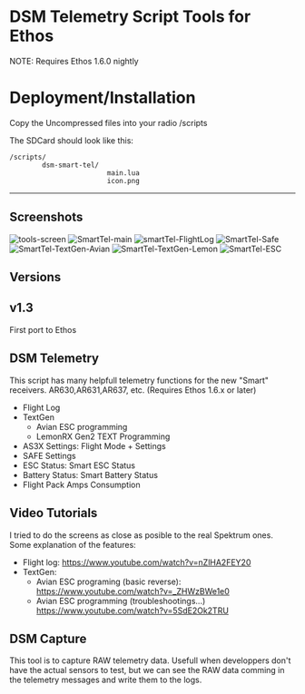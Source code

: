 # DSM Telemetry Script Tools for Ethos

NOTE: Requires Ethos 1.6.0 nightly

# Deployment/Installation

Copy the Uncompressed files into your radio /scripts

The SDCard should look like this:

    /scripts/
            dsm-smart-tel/
                            main.lua
                            icon.png

---
## Screenshots
![tools-screen](https://github.com/user-attachments/assets/325153a0-8fe7-4ad5-9b71-e5a7bf4a7955)
![SmartTel-main](https://github.com/user-attachments/assets/8893dbea-6f9c-4853-a01e-b8ea648b732f)
![smartTel-FlightLog](https://github.com/user-attachments/assets/c9d30aaa-3f14-4d09-accd-45ee3184886b)
![SmartTel-Safe](https://github.com/user-attachments/assets/eb36abfd-22c0-44e8-a38d-0e24db457f66)
![SmartTel-TextGen-Avian](https://github.com/user-attachments/assets/28ca767a-d62d-4470-9a08-a473b7bb5de3)
![SmartTel-TextGen-Lemon](https://github.com/user-attachments/assets/cf401dc2-9cbc-4984-9deb-d195fe57413e)
![SmartTel-ESC](https://github.com/user-attachments/assets/836c0b0a-58fc-4689-a9f6-3b4ce196f471)

## Versions

## v1.3  
First port to Ethos

## DSM Telemetry

This script has many helpfull telemetry functions for the new "Smart" receivers. AR630,AR631,AR637, etc.
(Requires Ethos 1.6.x or later)

* Flight Log
* TextGen 
    -  Avian ESC programming 
    -  LemonRX Gen2 TEXT Programming
* AS3X Settings:  Flight Mode + Settings 
* SAFE Settings
* ESC Status: Smart ESC Status
* Battery Status: Smart Battery Status
* Flight Pack Amps Consumption


## Video Tutorials
I tried to do the screens as close as posible to the real Spektrum ones.  
Some explanation of the features:

* Flight log:  https://www.youtube.com/watch?v=nZlHA2FEY20
* TextGen: 
    - Avian ESC programing (basic reverse): https://www.youtube.com/watch?v=_ZHWzBWe1e0
    - Avian ESC programming (troubleshootings...) https://www.youtube.com/watch?v=5SdE2Ok2TRU

## DSM Capture

This tool is to capture RAW telemetry data. Usefull when developpers don't have the actual sensors to test, but we can see the RAW data comming in the telemetry messages and write them to the logs.

